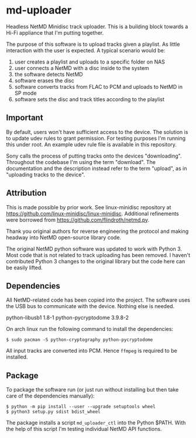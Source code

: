 # md-uploader

Headless NetMD Minidisc track uploader. This is a building block towards a Hi-Fi
appliance that I'm putting together.

The purpose of this software is to upload tracks given a playlist. As little interaction
with the user is expected. A typical scenario would be:

 1. user creates a playlist and uploads to a specific folder on NAS
 2. user connects a NetMD with a disc inside to the system
 3. the software detects NetMD
 4. software erases the disc
 5. software converts tracks from FLAC to PCM and uploads to NetMD in SP mode
 6. software sets the disc and track titles according to the playlist

## Important

By default, users won't have sufficient access to the device. The solution is to
update udev rules to grant permission. For testing purposes I'm running this under root.
An example udev rule file is available in this repository.

Sony calls the process of putting tracks onto the devices "downloading". Throughout
the codebase I'm using the term "download". The documentation and the description
instead refer to the term "upload", as in "uploading tracks to the device".

## Attribution

This is made possible by prior work. See linux-minidisc repository at
https://github.com/linux-minidisc/linux-minidisc. Additional refinements were
borrowed from https://github.com/flindroth/netmd.py.

Thank you original authors for reverse engineering the protocol and making
headway into NetMD open-source library code.

The original NetMD python software was updated to work with Python 3. Most code
that is not related to track uploading has been removed. I haven't contributed
Python 3 changes to the original library but the code here can be easily lifted.

## Dependencies

All NetMD-related code has been copied into the project. The software uses the
USB bus to communicate with the device. Nothing else is needed.

python-libusb1 1.8-1
python-pycryptodome 3.9.8-2

On arch linux run the following command to install the dependencies:
```
$ sudo pacman -S python-cryptography python-pycryptodome
```

All input tracks are converted into PCM. Hence `ffmpeg` is required to be installed.

## Package

To package the software run (or just run without installing but then take care
of the dependencies manually):

```
$ python -m pip install --user --upgrade setuptools wheel
$ python3 setup.py sdist bdist_wheel
```

The package installs a script `md_uploader_ctl` into the Python $PATH. With
the help of this script I'm testing individual NetMD API functions.

